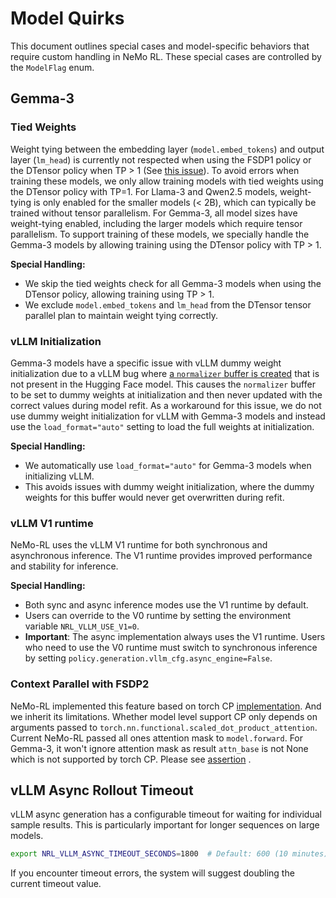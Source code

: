 # Model Quirks

This document outlines special cases and model-specific behaviors that require custom handling in NeMo RL. These special cases are controlled by the `ModelFlag` enum.

## Gemma-3

### Tied Weights

Weight tying between the embedding layer (`model.embed_tokens`) and output layer (`lm_head`) is currently not respected when using the FSDP1 policy or the DTensor policy when TP > 1 (See [this issue](https://github.com/NVIDIA-NeMo/RL/issues/227)). To avoid errors when training these models, we only allow training models with tied weights using the DTensor policy with TP=1. For Llama-3 and Qwen2.5 models, weight-tying is only enabled for the smaller models (< 2B), which can typically be trained without tensor parallelism. For Gemma-3, all model sizes have weight-tying enabled, including the larger models which require tensor parallelism. To support training of these models, we specially handle the Gemma-3 models by allowing training using the DTensor policy with TP > 1.

**Special Handling:**
- We skip the tied weights check for all Gemma-3 models when using the DTensor policy, allowing training using TP > 1.
- We exclude `model.embed_tokens` and `lm_head` from the DTensor tensor parallel plan to maintain weight tying correctly.

### vLLM Initialization

Gemma-3 models have a specific issue with vLLM dummy weight initialization due to a vLLM bug where [a `normalizer` buffer is created](https://github.com/vllm-project/vllm/blob/964472b9667508b1d4a7ed92068ff81740ae0036/vllm/model_executor/models/gemma3.py#L372) that is not present in the Hugging Face model. This causes the `normalizer` buffer to be set to dummy weights at initialization and then never updated with the correct values during model refit. As a workaround for this issue, we do not use dummy weight initialization for vLLM with Gemma-3 models and instead use the `load_format="auto"` setting to load the full weights at initialization.

**Special Handling:**
- We automatically use `load_format="auto"` for Gemma-3 models when initializing vLLM.
- This avoids issues with dummy weight initialization, where the dummy weights for this buffer would never get overwritten during refit.

### vLLM V1 runtime

NeMo-RL uses the vLLM V1 runtime for both synchronous and asynchronous inference. The V1 runtime provides improved performance and stability for inference.

**Special Handling:**
- Both sync and async inference modes use the V1 runtime by default.
- Users can override to the V0 runtime by setting the environment variable `NRL_VLLM_USE_V1=0`.
- **Important**: The async implementation always uses the V1 runtime. Users who need to use the V0 runtime must switch to synchronous inference by setting `policy.generation.vllm_cfg.async_engine=False`.

### Context Parallel with FSDP2

NeMo-RL implemented this feature based on torch CP [implementation](https://github.com/pytorch/pytorch/blob/main/torch/distributed/tensor/experimental/_attention.py). And we inherit its limitations.
Whether model level support CP only depends on arguments passed to `torch.nn.functional.scaled_dot_product_attention`. Current NeMo-RL passed all ones attention mask to `model.forward`. For Gemma-3, it won't ignore attention mask as result `attn_base` is not None which is not supported by torch CP. Please see [assertion](https://github.com/pytorch/pytorch/blob/134179474539648ba7dee1317959529fbd0e7f89/torch/distributed/tensor/experimental/_attention.py#L262) .

## vLLM Async Rollout Timeout

vLLM async generation has a configurable timeout for waiting for individual sample results. This is particularly important for longer sequences on large models.

```bash
export NRL_VLLM_ASYNC_TIMEOUT_SECONDS=1800  # Default: 600 (10 minutes)
```

If you encounter timeout errors, the system will suggest doubling the current timeout value.
